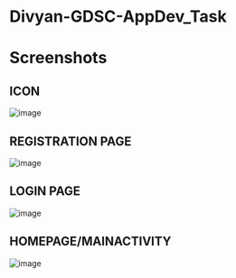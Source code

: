 # Divyan-GDSC-AppDev_Task
# Screenshots

## ICON 
![image](https://github.com/dj755095/Divyan-GDSC-AppDev_Task/assets/83531628/6983d130-6e3e-40a0-80ee-529d164b65fc)
## REGISTRATION PAGE
![image](https://github.com/dj755095/Divyan-GDSC-AppDev_Task/assets/83531628/42852e3e-ad9f-46c4-9d9d-3174abb99ff8)
## LOGIN PAGE
![image](https://github.com/dj755095/Divyan-GDSC-AppDev_Task/assets/83531628/eaff1991-cbd2-4893-a599-71202f493b12)
## HOMEPAGE/MAINACTIVITY
![image](https://github.com/dj755095/Divyan-GDSC-AppDev_Task/assets/83531628/46be45ca-90f8-4255-9ec1-48b19102335e)



